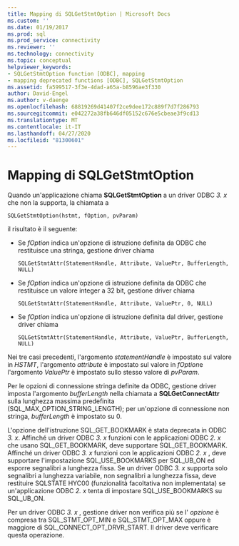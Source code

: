 ```yaml
---
title: Mapping di SQLGetStmtOption | Microsoft Docs
ms.custom: ''
ms.date: 01/19/2017
ms.prod: sql
ms.prod_service: connectivity
ms.reviewer: ''
ms.technology: connectivity
ms.topic: conceptual
helpviewer_keywords:
- SQLGetStmtOption function [ODBC], mapping
- mapping deprecated functions [ODBC], SQLGetStmtOption
ms.assetid: fa599517-3f3e-4dad-a65a-b8596ae3f330
author: David-Engel
ms.author: v-daenge
ms.openlocfilehash: 68819269d41407f2ce9dee172c889f7d7f286793
ms.sourcegitcommit: e042272a38fb646df05152c676e5cbeae3f9cd13
ms.translationtype: MT
ms.contentlocale: it-IT
ms.lasthandoff: 04/27/2020
ms.locfileid: "81300601"
---
```

# <a name="sqlgetstmtoption-mapping"></a>Mapping di SQLGetStmtOption
Quando un'applicazione chiama **SQLGetStmtOption** a un driver ODBC *3. x* che non la supporta, la chiamata a  
  
```  
SQLGetStmtOption(hstmt, fOption, pvParam)  
```  
  
 il risultato è il seguente:  
  
-   Se *fOption* indica un'opzione di istruzione definita da ODBC che restituisce una stringa, gestione driver chiama  
  
    ```  
    SQLGetStmtAttr(StatementHandle, Attribute, ValuePtr, BufferLength, NULL)  
    ```  
  
-   Se *fOption* indica un'opzione di istruzione definita da ODBC che restituisce un valore integer a 32 bit, gestione driver chiama  
  
    ```  
    SQLGetStmtAttr(StatementHandle, Attribute, ValuePtr, 0, NULL)  
    ```  
  
-   Se *fOption* indica un'opzione di istruzione definita dal driver, gestione driver chiama  
  
    ```  
    SQLGetStmtAttr(StatementHandle, Attribute, ValuePtr, BufferLength, NULL)  
    ```  
  
 Nei tre casi precedenti, l'argomento *statementHandle* è impostato sul valore in *HSTMT*, l'argomento *attribute* è impostato sul valore in *fOption*e l'argomento *ValuePtr* è impostato sullo stesso valore di *pvParam*.  
  
 Per le opzioni di connessione stringa definite da ODBC, gestione driver imposta l'argomento *bufferLength* nella chiamata a **SQLGetConnectAttr** sulla lunghezza massima predefinita (SQL_MAX_OPTION_STRING_LENGTH); per un'opzione di connessione non stringa, *bufferLength* è impostato su 0.  
  
 L'opzione dell'istruzione SQL_GET_BOOKMARK è stata deprecata in ODBC *3. x*. Affinché un driver ODBC *3. x* funzioni con le applicazioni ODBC *2. x* che usano SQL_GET_BOOKMARK, deve supportare SQL_GET_BOOKMARK. Affinché un driver ODBC *3. x* funzioni con le applicazioni ODBC *2. x* , deve supportare l'impostazione SQL_USE_BOOKMARKS per SQL_UB_ON ed esporre segnalibri a lunghezza fissa. Se un driver ODBC *3. x* supporta solo segnalibri a lunghezza variabile, non segnalibri a lunghezza fissa, deve restituire SQLSTATE HYC00 (funzionalità facoltativa non implementata) se un'applicazione ODBC *2. x* tenta di impostare SQL_USE_BOOKMARKS su SQL_UB_ON.  
  
 Per un driver ODBC *3. x* , gestione driver non verifica più se l' *opzione* è compresa tra SQL_STMT_OPT_MIN e SQL_STMT_OPT_MAX oppure è maggiore di SQL_CONNECT_OPT_DRVR_START. Il driver deve verificare questa operazione.
